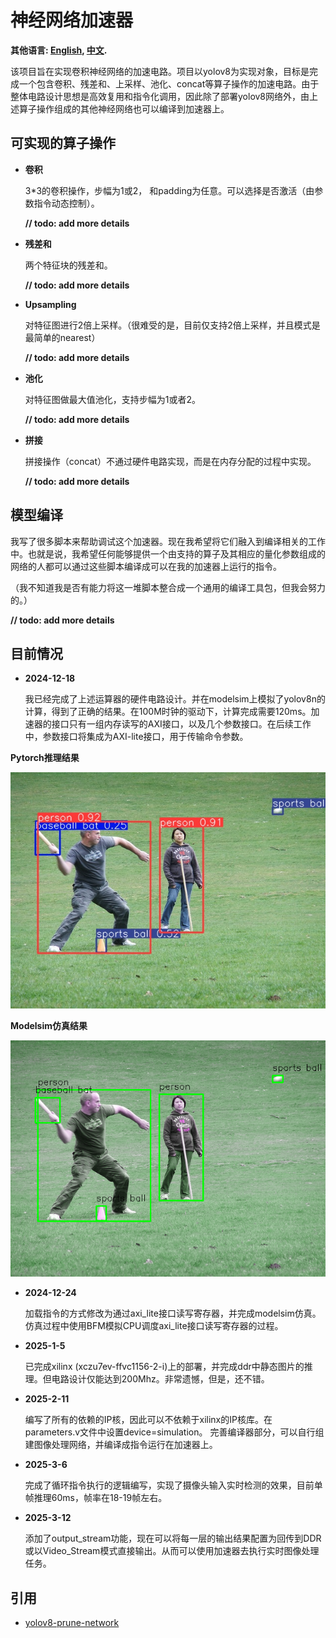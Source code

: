 # 神经网络加速器
**其他语言: [English](DevLog.md), [中文](DevLog_zh.md).**

该项目旨在实现卷积神经网络的加速电路。项目以yolov8为实现对象，目标是完成一个包含卷积、残差和、上采样、池化、concat等算子操作的加速电路。由于整体电路设计思想是高效复用和指令化调用，因此除了部署yolov8网络外，由上述算子操作组成的其他神经网络也可以编译到加速器上。

## 可实现的算子操作
- **卷积**
  
  3*3的卷积操作，步幅为1或2， 和padding为任意。可以选择是否激活（由参数指令动态控制）。
  
  **// todo: add more details**
- **残差和**

  两个特征块的残差和。 
  
  **// todo: add more details**
- **Upsampling**

  对特征图进行2倍上采样。（很难受的是，目前仅支持2倍上采样，并且模式是最简单的nearest）
  
  **// todo: add more details**
- **池化**

  对特征图做最大值池化，支持步幅为1或者2。
  
  **// todo: add more details**
- **拼接**
  
  拼接操作（concat）不通过硬件电路实现，而是在内存分配的过程中实现。 
  
  **// todo: add more details**

## 模型编译
  我写了很多脚本来帮助调试这个加速器。现在我希望将它们融入到编译相关的工作中。也就是说，我希望任何能够提供一个由支持的算子及其相应的量化参数组成的网络的人都可以通过这些脚本编译成可以在我的加速器上运行的指令。 
  
  （我不知道我是否有能力将这一堆脚本整合成一个通用的编译工具包，但我会努力的。）

  **// todo: add more details**

## 目前情况
- **2024-12-18**
  
  我已经完成了上述运算器的硬件电路设计。并在modelsim上模拟了yolov8n的计算，得到了正确的结果。在100M时钟的驱动下，计算完成需要120ms。加速器的接口只有一组内存读写的AXI接口，以及几个参数接口。在后续工作中，参数接口将集成为AXI-lite接口，用于传输命令参数。

**Pytorch推理结果** 

![image](./script/torch_result.jpg)

**Modelsim仿真结果** 

![image](./script/after_nms.png)

- **2024-12-24**

  加载指令的方式修改为通过axi_lite接口读写寄存器，并完成modelsim仿真。仿真过程中使用BFM模拟CPU调度axi_lite接口读写寄存器的过程。

- **2025-1-5**

  已完成xilinx (xczu7ev-ffvc1156-2-i)上的部署，并完成ddr中静态图片的推理。但电路设计仅能达到200Mhz。非常遗憾，但是，还不错。

- **2025-2-11**

  编写了所有的依赖的IP核，因此可以不依赖于xilinx的IP核库。在parameters.v文件中设置device=simulation。
  完善编译器部分，可以自行组建图像处理网络，并编译成指令运行在加速器上。

- **2025-3-6**

  完成了循环指令执行的逻辑编写，实现了摄像头输入实时检测的效果，目前单帧推理60ms，帧率在18-19帧左右。

- **2025-3-12**
  
  添加了output_stream功能，现在可以将每一层的输出结果配置为回传到DDR或以Video_Stream模式直接输出。从而可以使用加速器去执行实时图像处理任务。

## 引用
- [yolov8-prune-network](https://github.com/ybai789/yolov8-prune-network-slimming)